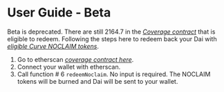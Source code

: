 # User Guide - Beta

Beta is deprecated. There are still 2164.7 in the [_Coverage contract_](https://etherscan.io/address/0xf39654833a156cC7EEB9755DAdF3120504c245cF#writeProxyContract) that is eligible to redeem. Following the steps here to redeem back your Dai with [_eligible Curve NOCLAIM tokens_](https://etherscan.io/token/0xc0d3d2acd35c20e991adacdc00f0bd778ca1d06d#balances). 

1. Go to etherscan [_coverage contract here_](https://etherscan.io/address/0xf39654833a156cC7EEB9755DAdF3120504c245cF#writeProxyContract).
2. Connect your wallet with etherscan.
3. Call function \# 6 `redeemNoclaim`. No input is required. The NOCLAIM tokens will be burned and Dai will be sent to your wallet.



